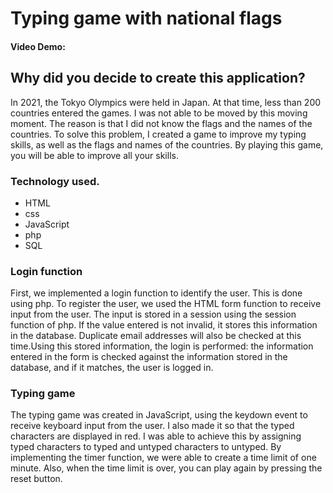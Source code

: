 # Typing game with national flags
#### Video Demo:  <URL HERE>
## Why did you decide to create this application?
In 2021, the Tokyo Olympics were held in Japan. At that time, less than 200 countries entered the games. I was not able to be moved by this moving moment. The reason is that I did not know the flags and the names of the countries. To solve this problem, I created a game to improve my typing skills, as well as the flags and names of the countries. By playing this game, you will be able to improve all your skills.
### Technology used.
- HTML
- css
- JavaScript
- php
- SQL
  
### Login function
First, we implemented a login function to identify the user. This is done using php. To register the user, we used the HTML form function to receive input from the user. The input is stored in a session using the session function of php. If the value entered is not invalid, it stores this information in the database. Duplicate email addresses will also be checked at this time.Using this stored information, the login is performed: the information entered in the form is checked against the information stored in the database, and if it matches, the user is logged in.
  
### Typing game
 The typing game was created in JavaScript, using the keydown event to receive keyboard input from the user. I also made it so that the typed characters are displayed in red. I was able to achieve this by assigning typed characters to typed and untyped characters to untyped. By implementing the timer function, we were able to create a time limit of one minute. Also, when the time limit is over, you can play again by pressing the reset button.
